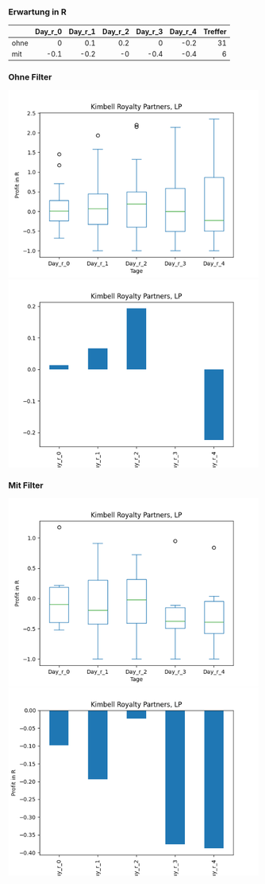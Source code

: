### Erwartung in R
|      |   Day_r_0 |   Day_r_1 |   Day_r_2 |   Day_r_3 |   Day_r_4 |   Treffer |
|:-----|----------:|----------:|----------:|----------:|----------:|----------:|
| ohne |       0   |       0.1 |       0.2 |       0   |      -0.2 |        31 |
| mit  |      -0.1 |      -0.2 |      -0   |      -0.4 |      -0.4 |         6 |

### Ohne Filter
![image info](./data/KRP_box_all.png)
![image info](./data/KRP_median_all.png)

### Mit Filter
![image info](./data/KRP_box_filtered.png)
![image info](./data/KRP_median_filtered.png)